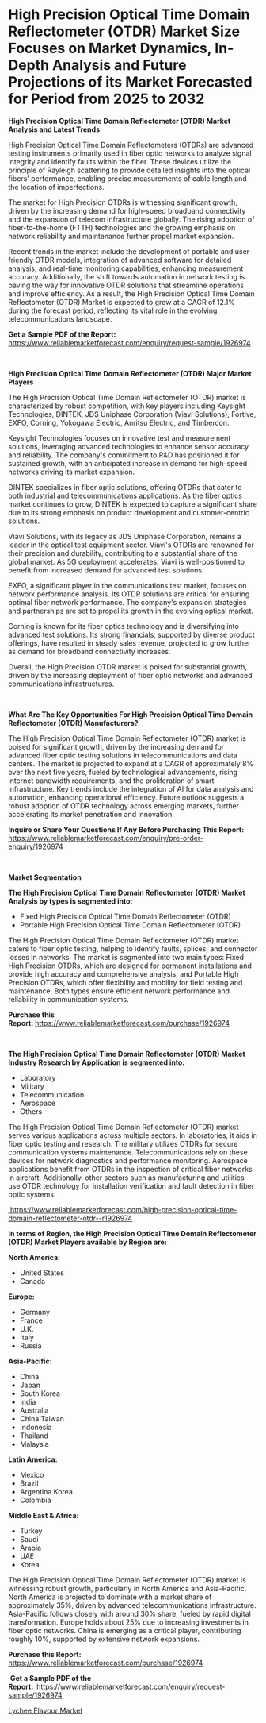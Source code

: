 <p><h1>High Precision Optical Time Domain Reflectometer (OTDR) Market Size Focuses on Market Dynamics, In-Depth Analysis and Future Projections of its Market Forecasted for Period from 2025 to 2032</h1></p><p><strong>High Precision Optical Time Domain Reflectometer (OTDR) Market Analysis and Latest Trends</strong></p>
<p><p>High Precision Optical Time Domain Reflectometers (OTDRs) are advanced testing instruments primarily used in fiber optic networks to analyze signal integrity and identify faults within the fiber. These devices utilize the principle of Rayleigh scattering to provide detailed insights into the optical fibers' performance, enabling precise measurements of cable length and the location of imperfections. </p><p>The market for High Precision OTDRs is witnessing significant growth, driven by the increasing demand for high-speed broadband connectivity and the expansion of telecom infrastructure globally. The rising adoption of fiber-to-the-home (FTTH) technologies and the growing emphasis on network reliability and maintenance further propel market expansion. </p><p>Recent trends in the market include the development of portable and user-friendly OTDR models, integration of advanced software for detailed analysis, and real-time monitoring capabilities, enhancing measurement accuracy. Additionally, the shift towards automation in network testing is paving the way for innovative OTDR solutions that streamline operations and improve efficiency. As a result, the High Precision Optical Time Domain Reflectometer (OTDR) Market is expected to grow at a CAGR of 12.1% during the forecast period, reflecting its vital role in the evolving telecommunications landscape.</p></p>
<p><strong>Get a Sample PDF of the Report:&nbsp;</strong> <a href="https://www.reliablemarketforecast.com/enquiry/request-sample/1926974?utm_campaign=3381&utm_medium=2&utm_source=Github&utm_content=ia&utm_term=28032025&utm_id=high-precision-optical-time-domain-reflectometer-otdr">https://www.reliablemarketforecast.com/enquiry/request-sample/1926974</a></p>
<p>&nbsp;</p>
<p><strong>High Precision Optical Time Domain Reflectometer (OTDR) Major Market Players</strong></p>
<p><p>The High Precision Optical Time Domain Reflectometer (OTDR) market is characterized by robust competition, with key players including Keysight Technologies, DINTEK, JDS Uniphase Corporation (Viavi Solutions), Fortive, EXFO, Corning, Yokogawa Electric, Anritsu Electric, and Timbercon. </p><p>Keysight Technologies focuses on innovative test and measurement solutions, leveraging advanced technologies to enhance sensor accuracy and reliability. The company's commitment to R&D has positioned it for sustained growth, with an anticipated increase in demand for high-speed networks driving its market expansion.</p><p>DINTEK specializes in fiber optic solutions, offering OTDRs that cater to both industrial and telecommunications applications. As the fiber optics market continues to grow, DINTEK is expected to capture a significant share due to its strong emphasis on product development and customer-centric solutions.</p><p>Viavi Solutions, with its legacy as JDS Uniphase Corporation, remains a leader in the optical test equipment sector. Viavi's OTDRs are renowned for their precision and durability, contributing to a substantial share of the global market. As 5G deployment accelerates, Viavi is well-positioned to benefit from increased demand for advanced test solutions.</p><p>EXFO, a significant player in the communications test market, focuses on network performance analysis. Its OTDR solutions are critical for ensuring optimal fiber network performance. The company's expansion strategies and partnerships are set to propel its growth in the evolving optical market.</p><p>Corning is known for its fiber optics technology and is diversifying into advanced test solutions. Its strong financials, supported by diverse product offerings, have resulted in steady sales revenue, projected to grow further as demand for broadband connectivity increases.</p><p>Overall, the High Precision OTDR market is poised for substantial growth, driven by the increasing deployment of fiber optic networks and advanced communications infrastructures.</p></p>
<p>&nbsp;</p>
<p><strong>What Are The Key Opportunities For High Precision Optical Time Domain Reflectometer (OTDR) Manufacturers?</strong></p>
<p><p>The High Precision Optical Time Domain Reflectometer (OTDR) market is poised for significant growth, driven by the increasing demand for advanced fiber optic testing solutions in telecommunications and data centers. The market is projected to expand at a CAGR of approximately 8% over the next five years, fueled by technological advancements, rising internet bandwidth requirements, and the proliferation of smart infrastructure. Key trends include the integration of AI for data analysis and automation, enhancing operational efficiency. Future outlook suggests a robust adoption of OTDR technology across emerging markets, further accelerating its market penetration and innovation.</p></p>
<p><strong>Inquire or Share Your Questions If Any Before Purchasing This Report:</strong> <a href="https://www.reliablemarketforecast.com/enquiry/pre-order-enquiry/1926974?utm_campaign=3381&utm_medium=2&utm_source=Github&utm_content=ia&utm_term=28032025&utm_id=high-precision-optical-time-domain-reflectometer-otdr">https://www.reliablemarketforecast.com/enquiry/pre-order-enquiry/1926974</a></p>
<p>&nbsp;</p>
<p><strong>Market Segmentation</strong></p>
<p><strong>The High Precision Optical Time Domain Reflectometer (OTDR) Market Analysis by types is segmented into:</strong></p>
<p><ul><li>Fixed High Precision Optical Time Domain Reflectometer (OTDR)</li><li>Portable High Precision Optical Time Domain Reflectometer (OTDR)</li></ul></p>
<p><p>The High Precision Optical Time Domain Reflectometer (OTDR) market caters to fiber optic testing, helping to identify faults, splices, and connector losses in networks. The market is segmented into two main types: Fixed High Precision OTDRs, which are designed for permanent installations and provide high accuracy and comprehensive analysis; and Portable High Precision OTDRs, which offer flexibility and mobility for field testing and maintenance. Both types ensure efficient network performance and reliability in communication systems.</p></p>
<p><strong>Purchase this Report:&nbsp;</strong><a href="https://www.reliablemarketforecast.com/purchase/1926974?utm_campaign=3381&utm_medium=2&utm_source=Github&utm_content=ia&utm_term=28032025&utm_id=high-precision-optical-time-domain-reflectometer-otdr">https://www.reliablemarketforecast.com/purchase/1926974</a></p>
<p>&nbsp;</p>
<p><strong>The High Precision Optical Time Domain Reflectometer (OTDR) Market Industry Research by Application is segmented into:</strong></p>
<p><ul><li>Laboratory</li><li>Military</li><li>Telecommunication</li><li>Aerospace</li><li>Others</li></ul></p>
<p><p>The High Precision Optical Time Domain Reflectometer (OTDR) market serves various applications across multiple sectors. In laboratories, it aids in fiber optic testing and research. The military utilizes OTDRs for secure communication systems maintenance. Telecommunications rely on these devices for network diagnostics and performance monitoring. Aerospace applications benefit from OTDRs in the inspection of critical fiber networks in aircraft. Additionally, other sectors such as manufacturing and utilities use OTDR technology for installation verification and fault detection in fiber optic systems.</p></p>
<p><a href="https://www.reliablemarketforecast.com/high-precision-optical-time-domain-reflectometer-otdr--r1926974?utm_campaign=3381&utm_medium=2&utm_source=Github&utm_content=ia&utm_term=28032025&utm_id=high-precision-optical-time-domain-reflectometer-otdr">&nbsp;https://www.reliablemarketforecast.com/high-precision-optical-time-domain-reflectometer-otdr--r1926974</a></p>
<p><strong>In terms of Region, the High Precision Optical Time Domain Reflectometer (OTDR) Market Players available by Region are:</strong></p>
<p>
    <p> <strong> North America: </strong>
        <ul>
            <li>United States</li>
            <li>Canada</li>
        </ul>
        </p> 
    <p> <strong> Europe: </strong>
        <ul>
            <li>Germany</li>
            <li>France</li>
            <li>U.K.</li>
            <li>Italy</li>
            <li>Russia</li>
        </ul>
        </p> 
    <p> <strong> Asia-Pacific: </strong>
        <ul>
            <li>China</li>
            <li>Japan</li>
            <li>South Korea</li>
            <li>India</li>
            <li>Australia</li>
            <li>China Taiwan</li>
            <li>Indonesia</li>
            <li>Thailand</li>
            <li>Malaysia</li>
        </ul>
        </p> 
    <p> <strong> Latin America: </strong>
        <ul>
            <li>Mexico</li>
            <li>Brazil</li>
            <li>Argentina Korea</li>
            <li>Colombia</li>
        </ul>
        </p> 
    <p> <strong> Middle East & Africa: </strong>
        <ul>
            <li>Turkey</li>
            <li>Saudi</li>
            <li>Arabia</li>
            <li>UAE</li>
            <li>Korea</li>
        </ul>
    </p>
    </p>
<p><p>The High Precision Optical Time Domain Reflectometer (OTDR) market is witnessing robust growth, particularly in North America and Asia-Pacific. North America is projected to dominate with a market share of approximately 35%, driven by advanced telecommunications infrastructure. Asia-Pacific follows closely with around 30% share, fueled by rapid digital transformation. Europe holds about 25% due to increasing investments in fiber optic networks. China is emerging as a critical player, contributing roughly 10%, supported by extensive network expansions.</p></p>
<p><strong>Purchase this Report: </strong><a href="https://www.reliablemarketforecast.com/purchase/1926974?utm_campaign=3381&utm_medium=2&utm_source=Github&utm_content=ia&utm_term=28032025&utm_id=high-precision-optical-time-domain-reflectometer-otdr">https://www.reliablemarketforecast.com/purchase/1926974</a></p>
<p>&nbsp;<strong>Get a Sample PDF of the Report:&nbsp;&nbsp;</strong><a href="https://www.reliablemarketforecast.com/enquiry/request-sample/1926974?utm_campaign=3381&utm_medium=2&utm_source=Github&utm_content=ia&utm_term=28032025&utm_id=high-precision-optical-time-domain-reflectometer-otdr">https://www.reliablemarketforecast.com/enquiry/request-sample/1926974</a></p>
<p><strong></strong></p>
<p><p><a href="https://github.com/leijavaagexo/Market-Research-Report-List-1/blob/main/lychee-flavour-market.md?utm_campaign=3381&utm_medium=2&utm_source=Github&utm_content=ia&utm_term=28032025&utm_id=high-precision-optical-time-domain-reflectometer-otdr">Lychee Flavour Market</a></p></p>
